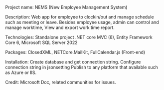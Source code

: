 Project name: NEMS (New Employee Management System)

Description: 
Web app for employee to clockin/out and manage schedule such as meeting or leave.
Besides employee usage, admin can control and manage worktime, View and export work time report.

Technologies: Standalone project .NET core MVC (6), Entity Framework Core 6, Microsoft SQL Server 2022

Packages: ClosedXML, NETCore.MailKit, FullCalendar.js (Front-end)

Installation: Create database and get connection string. Configure connection string in jsonsetting Publish to any platform that available such as Azure or IIS.

Credit: Microsoft Doc, related communities for issues.

